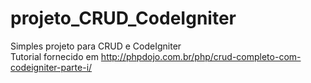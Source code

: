 # projeto_CRUD_CodeIgniter
Simples projeto para CRUD e CodeIgniter<br>
Tutorial fornecido em http://phpdojo.com.br/php/crud-completo-com-codeigniter-parte-i/
